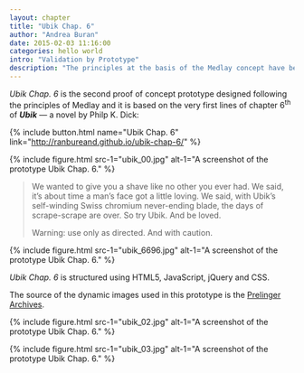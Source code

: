 ```yaml
---
layout: chapter
title: "Ubik Chap. 6"
author: "Andrea Buran"
date: 2015-02-03 11:16:00
categories: hello world
intro: "Validation by Prototype"
description: "The principles at the basis of the Medlay concept have been validated in two proof of concept prototypes: The Last Dispatch and Ubik Chap. 6."
---
```


*Ubik Chap. 6* is the second proof of concept prototype designed following the principles of Medlay and it is based on the very first lines of chapter 6<sup>th</sup> of ***Ubik*** — a novel by Philp K. Dick:

{% include button.html name="Ubik Chap. 6" link="http://ranbureand.github.io/ubik-chap-6/" %}

{% include figure.html src-1="ubik_00.jpg" alt-1="A screenshot of the prototype Ubik Chap. 6." %}

> We wanted to give you a shave like no other you ever had. We said, it’s about time a man’s face got a little loving. We said, with Ubik’s self-winding Swiss chromium never-ending blade, the days of scrape-scrape are over. So try Ubik. And be loved.
> 
> Warning: use only as directed. And with caution.

{% include figure.html src-1="ubik_6696.jpg" alt-1="A screenshot of the prototype Ubik Chap. 6." %}

*Ubik Chap. 6* is structured using HTML5, JavaScript, jQuery and CSS.

The source of the dynamic images used in this prototype is the [Prelinger Archives](https://archive.org/details/prelinger "The Prelinger Archives").

{% include figure.html src-1="ubik_02.jpg" alt-1="A screenshot of the prototype Ubik Chap. 6." %}

{% include figure.html src-1="ubik_03.jpg" alt-1="A screenshot of the prototype Ubik Chap. 6." %}
